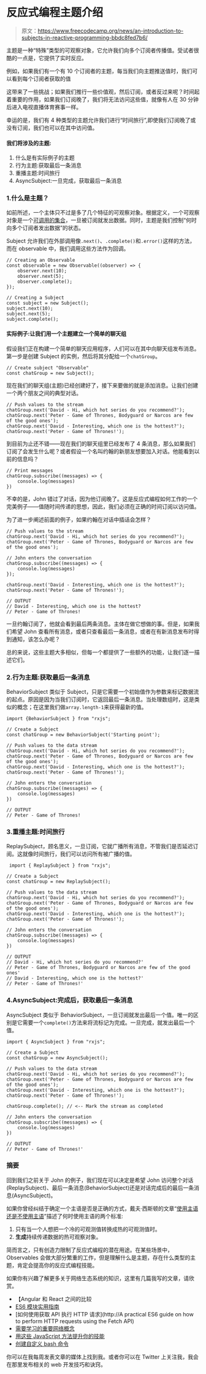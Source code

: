 # 反应式编程主题介绍

> 原文：<https://www.freecodecamp.org/news/an-introduction-to-subjects-in-reactive-programming-bbdc8fed7b6/>

主题是一种“特殊”类型的可观察对象，它允许我们向多个订阅者传播值。受试者很酷的一点是，它提供了实时反应。

例如，如果我们有一个有 10 个订阅者的主题，每当我们向主题推送值时，我们可以看到每个订阅者获取的值

这带来了一些挑战；如果我们推行一些价值观，然后订阅，或者反过来呢？时间起着重要的作用，如果我们订阅晚了，我们将无法访问这些值，就像有人在 30 分钟后进入电视直播体育赛事一样。

幸运的是，我们有 4 种类型的主题允许我们进行“时间旅行”,即使我们订阅晚了或没有订阅，我们也可以在其中访问值。

#### 我们将涉及的主题:

1.  什么是有实际例子的主题
2.  行为主题:获取最后一条消息
3.  重播主题:时间旅行
4.  AsyncSubject:一旦完成，获取最后一条消息

### 1.什么是主题？

如前所述，一个主体只不过是多了几个特征的可观察对象。根据定义，一个可观察对象是一个[可调用的集合](https://rxjs.dev/guide/overview)，一旦被订阅就发出数据。同时，主题是我们控制“何时向多个订阅者发出数据”的状态。

Subject 允许我们在外部调用像`.next()`、`.complete()`和`.error()`这样的方法，而在 observable 中，我们调用这些方法作为回调。

```
// Creating an Observable
const observable = new Observable((observer) => {
    observer.next(10);
    observer.next(5);
    observer.complete();
});

// Creating a Subject
const subject = new Subject();
subject.next(10);
subject.next(5);
subject.complete();
```

#### 实际例子:让我们用一个主题建立一个简单的聊天组

假设我们正在构建一个简单的聊天应用程序，人们可以在其中向聊天组发布消息。第一步是创建 Subject 的实例，然后将其分配给一个`chatGroup`。

```
// Create subject "Observable"
const chatGroup = new Subject();
```

现在我们的聊天组(主题)已经创建好了，接下来要做的就是添加消息。让我们创建一个两个朋友之间的典型对话。

```
// Push values to the stream
chatGroup.next('David - Hi, which hot series do you recommend?');
chatGroup.next('Peter - Game of Thrones, Bodyguard or Narcos are few of the good ones');
chatGroup.next('David - Interesting, which one is the hottest?');
chatGroup.next('Peter - Game of Thrones!');
```

到目前为止还不错——现在我们的聊天组里已经发布了 4 条消息，那么如果我们订阅了会发生什么呢？或者假设一个名叫约翰的新朋友想要加入对话。他能看到以前的信息吗？

```
// Print messages
chatGroup.subscribe((messages) => {
    console.log(messages)
})
```

不幸的是，John 错过了对话，因为他订阅晚了。这是反应式编程如何工作的一个完美例子——值随时间传递的思想，因此，我们必须在正确的时间订阅以访问值。

为了进一步阐述前面的例子，如果约翰在对话中插话会怎样？

```
// Push values to the stream
chatGroup.next('David - Hi, which hot series do you recommend?');
chatGroup.next('Peter - Game of Thrones, Bodyguard or Narcos are few of the good ones');

// John enters the conversation 
chatGroup.subscribe((messages) => {
    console.log(messages)
});

chatGroup.next('David - Interesting, which one is the hottest?');
chatGroup.next('Peter - Game of Thrones!');

// OUTPUT
// David - Interesting, which one is the hottest?
// Peter - Game of Thrones!
```

一旦约翰订阅了，他就会看到最后两条消息。主体在做它想做的事。但是，如果我们希望 John 查看所有消息，或者只查看最后一条消息，或者在有新消息发布时得到通知，该怎么办呢？

总的来说，这些主题大多相似，但每一个都提供了一些额外的功能，让我们逐一描述它们。

### 2.行为主题:获取最后一条消息

BehaviorSubject 类似于 Subject，只是它需要一个初始值作为参数来标记数据流的起点。原因是因为当我们订阅时，它返回最后一条消息。当处理数组时，这是类似的概念；在这里我们做`array.length-1`来获得最新的值。

```
import {BehaviorSubject } from "rxjs";

// Create a Subject
const chatGroup = new BehaviorSubject('Starting point');

// Push values to the data stream
chatGroup.next('David - Hi, which hot series do you recommend?');
chatGroup.next('Peter - Game of Thrones, Bodyguard or Narcos are few of the good ones');
chatGroup.next('David - Interesting, which one is the hottest?');
chatGroup.next('Peter - Game of Thrones!');

// John enters the conversation
chatGroup.subscribe((messages) => {
    console.log(messages)
})

// OUTPUT
// Peter - Game of Thrones!
```

### 3.重播主题:时间旅行

ReplaySubject，顾名思义，一旦订阅，它就广播所有消息，不管我们是否延迟订阅。这就像时间旅行，我们可以访问所有被广播的值。

```
 import { ReplaySubject } from "rxjs";

// Create a Subject
const chatGroup = new ReplaySubject();

// Push values to the data stream
chatGroup.next('David - Hi, which hot series do you recommend?');
chatGroup.next('Peter - Game of Thrones, Bodyguard or Narcos are few of the good ones');
chatGroup.next('David - Interesting, which one is the hottest?');
chatGroup.next('Peter - Game of Thrones!');

// John enters the conversation
chatGroup.subscribe((messages) => {
    console.log(messages)
})

// OUTPUT
// David - Hi, which hot series do you recommend?'
// Peter - Game of Thrones, Bodyguard or Narcos are few of the good ones'
// David - Interesting, which one is the hottest?'
// Peter - Game of Thrones!'
```

### 4.AsyncSubject:完成后，获取最后一条消息

AsyncSubject 类似于 BehaviorSubject，一旦订阅就发出最后一个值。唯一的区别是它需要一个`complete()`方法来将流标记为完成。一旦完成，就发出最后一个值。

```
import { AsyncSubject } from "rxjs";

// Create a Subject
const chatGroup = new AsyncSubject();

// Push values to the data stream
chatGroup.next('David - Hi, which hot series do you recommend?');
chatGroup.next('Peter - Game of Thrones, Bodyguard or Narcos are few of the good ones');
chatGroup.next('David - Interesting, which one is the hottest?');
chatGroup.next('Peter - Game of Thrones!');

chatGroup.complete(); // <-- Mark the stream as completed

// John enters the conversation
chatGroup.subscribe((messages) => {
    console.log(messages)
})

// OUTPUT
// Peter - Game of Thrones!'
```

### 摘要

回到我们之前关于 John 的例子，我们现在可以决定是希望 John 访问整个对话(ReplaySubject)、最后一条消息(BehaviorSubject)还是对话完成后的最后一条消息(AsyncSubject)。

如果你曾经纠结于确定一个主语是否是正确的方式，戴夫·西斯顿的文章“[使用主语还是不使用主语](http://davesexton.com/blog/post/To-Use-Subject-Or-Not-To-Use-Subject.aspx)”描述了何时使用主语的两个标准:

1.  只有当一个人想把一个冷的可观测值转换成热的可观测值时。
2.  **生成**持续传递数据的热可观察对象。

简而言之，只有创造力限制了反应式编程的潜在用途。在某些场景中，Observables 会做大部分繁重的工作，但是理解什么是主题，存在什么类型的主题，肯定会提高你的反应式编程技能。

如果你有兴趣了解更多关于网络生态系统的知识，这里有几篇我写的文章，请欣赏。

*   【Angular 和 React 之间的比较
*   [ES6 模块实用指南](https://medium.freecodecamp.org/how-to-use-es6-modules-and-why-theyre-important-a9b20b480773)
*   [如何使用获取 API 执行 HTTP 请求](http://A practical ES6 guide on how to perform HTTP requests using the Fetch API)
*   [需要学习的重要网络概念](https://medium.freecodecamp.org/learn-these-core-javascript-concepts-in-just-a-few-minutes-f7a16f42c1b0?gi=6274e9c4d599)
*   [用这些 JavaScript 方法提升你的技能](https://medium.freecodecamp.org/7-javascript-methods-that-will-boost-your-skills-in-less-than-8-minutes-4cc4c3dca03f)
*   [创建自定义 bash 命令](https://codeburst.io/learn-how-to-create-custom-bash-commands-in-less-than-4-minutes-6d4ceadd9590)

你可以在我每周发表文章的媒体上找到我。或者你可以在 Twitter 上关注我，我会在那里发布相关的 web 开发技巧和诀窍。